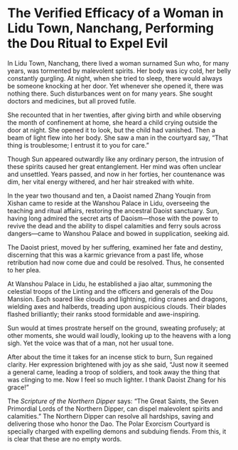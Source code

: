 # The Verified Efficacy of a Woman in Lidu Town, Nanchang, Performing the Dou Ritual to Expel Evil

In Lidu Town, Nanchang, there lived a woman surnamed Sun who, for many years, was tormented by malevolent spirits. Her body was icy cold, her belly constantly gurgling. At night, when she tried to sleep, there would always be someone knocking at her door. Yet whenever she opened it, there was nothing there. Such disturbances went on for many years. She sought doctors and medicines, but all proved futile.

She recounted that in her twenties, after giving birth and while observing the month of confinement at home, she heard a child crying outside the door at night. She opened it to look, but the child had vanished. Then a beam of light flew into her body. She saw a man in the courtyard say, “That thing is troublesome; I entrust it to you for care.”

Though Sun appeared outwardly like any ordinary person, the intrusion of these spirits caused her great entanglement. Her mind was often unclear and unsettled. Years passed, and now in her forties, her countenance was dim, her vital energy withered, and her hair streaked with white.

In the year two thousand and ten, a Daoist named Zhang Youqin from Xishan came to reside at the Wanshou Palace in Lidu, overseeing the teaching and ritual affairs, restoring the ancestral Daoist sanctuary. Sun, having long admired the secret arts of Daoism—those with the power to revive the dead and the ability to dispel calamities and ferry souls across dangers—came to Wanshou Palace and bowed in supplication, seeking aid.

The Daoist priest, moved by her suffering, examined her fate and destiny, discerning that this was a karmic grievance from a past life, whose retribution had now come due and could be resolved. Thus, he consented to her plea.

At Wanshou Palace in Lidu, he established a jiao altar, summoning the celestial troops of the Linting and the officers and generals of the Dou Mansion. Each soared like clouds and lightning, riding cranes and dragons, wielding axes and halberds, treading upon auspicious clouds. Their blades flashed brilliantly; their ranks stood formidable and awe-inspiring.

Sun would at times prostrate herself on the ground, sweating profusely; at other moments, she would wail loudly, looking up to the heavens with a long sigh. Yet the voice was that of a man, not her usual tone.

After about the time it takes for an incense stick to burn, Sun regained clarity. Her expression brightened with joy as she said, “Just now it seemed a general came, leading a troop of soldiers, and took away the thing that was clinging to me. Now I feel so much lighter. I thank Daoist Zhang for his grace!”

The *Scripture of the Northern Dipper* says: “The Great Saints, the Seven Primordial Lords of the Northern Dipper, can dispel malevolent spirits and calamities.” The Northern Dipper can resolve all hardships, saving and delivering those who honor the Dao. The Polar Exorcism Courtyard is specially charged with expelling demons and subduing fiends. From this, it is clear that these are no empty words.